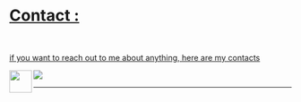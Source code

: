 

  <a href="https://1999azzar.github.io/1999AZZAR/">
  



# Contact  :

<p>
 </br>


if you want to reach out to me about anything, here are my contacts

<a href="mailto:srishhtiijainn@gmail.com">
 <img align="left" src=https://img.icons8.com/?size=100&id=td499GRWwrWC&format=png&color=000000 height="40" width="40" 
</a>
<a href="https://www.linkedin.com/in/srishti-jain-59666226b/">
  <img src="https://img.icons8.com/doodle/40/000000/linkedin--v2.png"></a>

</br>

</a>

 </p>
 



*************




